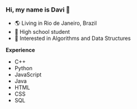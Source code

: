### Hi, my name is Davi 👋
 - 🌎 Living in Rio de Janeiro, Brazil
 - 🏫 High school student
 - 🧠 Interested in Algorithms and Data Structures 

**Experience**
 - C++
 - Python
 - JavaScript
 - Java
 - HTML
 - CSS
 - SQL

<!--
**davigole/davigole** is a ✨ _special_ ✨ repository because its `README.md` (this file) appears on your GitHub profile.

Here are some ideas to get you started:

- 🔭 I’m currently working on ...
- 🌱 I’m currently learning ...
- 👯 I’m looking to collaborate on ...
- 🤔 I’m looking for help with ...
- 💬 Ask me about ...
- 📫 How to reach me: ...
- ⚡ Fun fact: ...
-->
